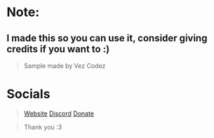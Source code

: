 # Note:

## I made this so you can use it, consider giving credits if you want to :)

> Sample made by Vez Codez

# Socials
> [Website](http://vezcodez.c1.biz)
> [Discord](https://discord.com/invite/PpqYechhcr)
> [Donate](https://paypal.me/realsaiko)

> Thank you :3